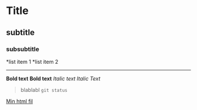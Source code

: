 # Title

## subtitle

### subsubtitle

*list item 1
*list item 2

---

**Bold text**
__Bold text__
*Italic text*
_Italic Text_


>blablabl
`git status`

[Min html fil](index.html)